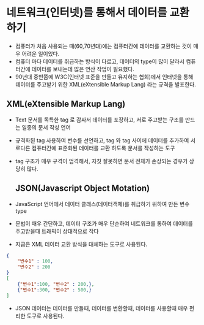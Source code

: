 # 네트워크(인터넷)를 통해서 데이터를 교환하기

- 컴퓨터가 처음 사용되는 때(60,70년대)에는 컴퓨터간에
  데이터를 교환하는 것이 매우 어려운 일이었다.
- 컴퓨터 마다 데이터를 취급하는 방식이 다르고, 데이터의 type이
  많이 달라서 컴퓨터간에 데이터를 보내는데 많은 연산 작업이 필요했다.
- 90년대 중반쯤에 W3C(인터넷 표준을 만들고 유지하는 협회)에서
  인터넷을 통해 데이터를 주고받기 위한 XML(eXtensible Markup Lang)
  라는 규격을 발표한다.

## XML(eXtensible Markup Lang)

- Text 문서를 독특한 tag 로 감싸서 데이터를 포장하고, 서로
  주고받는 구조를 만드는 일종의 문서 작성 언어
- 규격화된 tag 사용하여 변수를 선언하고, tag 와 tag 사이에
  데이터를 추가하여 서로다른 컴퓨터간에 표준화된 데이터를 교환
  하도록 문서를 작성하는 도구
- tag 구조가 매우 규격이 엄격해서, 자칫 잘못하면 문서 전체가
  손상되는 경우가 상당히 많다.

  ## JSON(Javascript Object Motation)

- JavaScript 언어에서 데이터 클래스(데이터객체)를 취급하기
  위하여 만든 변수 type
- 문법이 매우 간단하고, 데이터 구조가 매우 단순하여
  네트워크를 통하여 데이터를 주고받을때 트래픽이 상대적으로 작다
- 지금은 XML 데이터 교환 방식을 대체하는 도구로 사용된다.

```json
{
    "변수1" : 100,
    "변수2" : 200
}
[
    {"변수1":100, "변수2" : 200,},
    {"변수1":300, "변수2" : 500,}
]
```

- JSON 데이터는 데이터를 만들때, 데이터를 변환할때, 데이터를
  사용할때 매우 편리한 도구로 사용된다.
